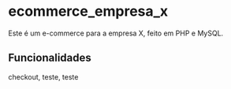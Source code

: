 # ecommerce_empresa_x
Este é um e-commerce para a empresa X, feito em PHP e MySQL.

## Funcionalidades

checkout, teste, teste
